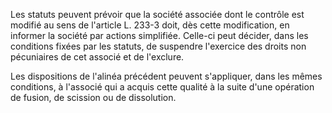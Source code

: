 Les statuts peuvent prévoir que la société associée dont le contrôle est modifié au sens de l'article L. 233-3 doit, dès cette modification, en informer la société par actions simplifiée. Celle-ci peut décider, dans les conditions fixées par les statuts, de suspendre l'exercice des droits non pécuniaires de cet associé et de l'exclure.

Les dispositions de l'alinéa précédent peuvent s'appliquer, dans les mêmes conditions, à l'associé qui a acquis cette qualité à la suite d'une opération de fusion, de scission ou de dissolution.
